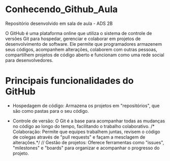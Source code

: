 # Conhecendo_Github_Aula
Repositório desenvolvido em sala de aula - ADS 2B

O GitHub é uma plataforma online que utiliza o sistema de controle de versões Git para hospedar, gerenciar e colaborar em projetos de desenvolvimento de software. Ele permite que programadores armazenem seus códigos, acompanhem alterações, colaborem com outras pessoas, compartilhem projetos de código aberto e funcionam como uma rede social para desenvolvedores. 

# Principais funcionalidades do GitHub
- Hospedagem de código:
Armazena os projetos em "repositórios", que são como pastas para o seu código. 
* Controle de versão:
O Git é a base para acompanhar todas as mudanças no código ao longo do tempo, facilitando o trabalho colaborativo. 
/* Colaboração:
Permite que equipes trabalhem juntas, revisem o código de colegas através de "pull requests" e façam a mesclagem de alterações.*/
// Gestão de projetos:
Oferece ferramentas como "issues", "milestones" e "boards" para organizar e acompanhar o progresso do projeto. 
